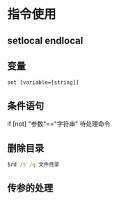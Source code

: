 # 指令使用

## setlocal endlocal

## 变量
    set [variable=[string]]

## 条件语句
 if [not] "参数"=="字符串" 待处理命令

## 删除目录
```bat
$rd /s /q 文件目录
```

## 传参的处理